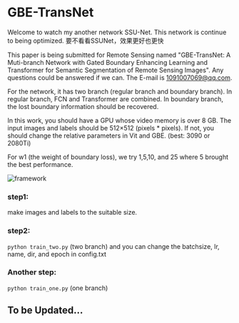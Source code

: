 # GBE-TransNet

Welcome to watch my another network SSU-Net. This network is continue to being optimized.
要不看看SSUNet，效果更好也更快

This paper is being submitted for Remote Sensing named "GBE-TransNet: A Muti-branch Network with Gated Boundary Enhancing Learning and Transformer for Semantic Segmentation of Remote Sensing Images". Any questions could be answered if we can. The E-mail is 1091007069@qq.com.

For the network, it has two branch (regular branch and boundary branch). In regular branch, FCN and Transformer are combined. In boundary branch, the lost boundary information should be recovered.


In this work, you should have a GPU whose video memory is over 8 GB. The input images and labels should be 512×512 (pixels * pixels). If not, you should change the relative parameters in Vit and GBE. (best: 3090 or 2080Ti)

For w1 (the weight of boundary loss), we try 1,5,10, and 25 where 5 brought the best performance.

![framework](https://user-images.githubusercontent.com/80099298/186313953-76343502-4e56-4e07-a09d-e7de5053f5cb.png)

### step1:
make images and labels to the suitable size.

### step2:
`python train_two.py` (two branch)
and you can change the batchsize, lr, name, dir, and epoch in config.txt

### Another  step:
`python train_one.py`  (one branch)


## To be Updated...
